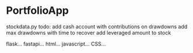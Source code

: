 # PortfolioApp

stockdata.py
todo:
add cash account with contributions on drawdowns
add max drawdowns with time to recover
add leveraged amount to stock

flask...
fastapi...
html...
javascript...
CSS...